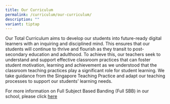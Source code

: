 ```yaml
---
title: Our Curriculum
permalink: /curriculum/our-curriculum/
description: ""
variant: tiptap
---
```

<p>Our Total Curriculum aims to develop our students into future-ready digital
learners with an inquiring and disciplined mind. This ensures that our
students will continue to thrive and flourish as they transit to post-secondary
education and adulthood. To achieve this, our teachers seek to understand
and support effective classroom practices that can foster student motivation,
learning and achievement as we understood that the classroom teaching practices
play a significant role for student learning. We take guidance from the
Singapore Teaching Practice and adapt our teaching processes to support
our students’ learning needs.</p>
<p></p>
<p>For more information on Full Subject Based Banding (Full SBB) in our school,
please click <a href="https://www.ahmadibrahimsec.moe.edu.sg/useful-info/full-subject-based-banding/" rel="noopener nofollow" target="_blank">here</a>
</p>
<p></p>